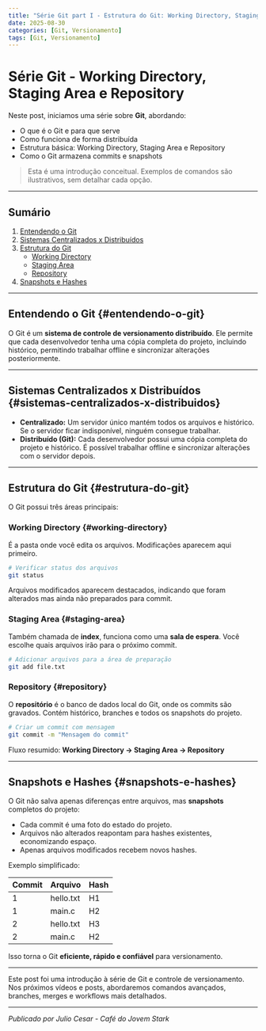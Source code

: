 ```yaml
---
title: "Série Git part I - Estrutura do Git: Working Directory, Staging Area e Repository"
date: 2025-08-30
categories: [Git, Versionamento]
tags: [Git, Versionamento]
---
```


# Série Git - Working Directory, Staging Area e Repository

Neste post, iniciamos uma série sobre **Git**, abordando:

- O que é o Git e para que serve
- Como funciona de forma distribuída
- Estrutura básica: Working Directory, Staging Area e Repository
- Como o Git armazena commits e snapshots

> Esta é uma introdução conceitual. Exemplos de comandos são ilustrativos, sem detalhar cada opção.

---

## Sumário

1. [Entendendo o Git](#entendendo-o-git)
2. [Sistemas Centralizados x Distribuídos](#sistemas-centralizados-x-distribuidos)
3. [Estrutura do Git](#estrutura-do-git)
   - [Working Directory](#working-directory)
   - [Staging Area](#staging-area)
   - [Repository](#repository)
4. [Snapshots e Hashes](#snapshots-e-hashes)

---

## Entendendo o Git {#entendendo-o-git}

O Git é um **sistema de controle de versionamento distribuído**. Ele permite que cada desenvolvedor tenha uma cópia completa do projeto, incluindo histórico, permitindo trabalhar offline e sincronizar alterações posteriormente.

---

## Sistemas Centralizados x Distribuídos {#sistemas-centralizados-x-distribuidos}

- **Centralizado:** Um servidor único mantém todos os arquivos e histórico. Se o servidor ficar indisponível, ninguém consegue trabalhar.
- **Distribuído (Git):** Cada desenvolvedor possui uma cópia completa do projeto e histórico. É possível trabalhar offline e sincronizar alterações com o servidor depois.

---

## Estrutura do Git {#estrutura-do-git}

O Git possui três áreas principais:

### Working Directory {#working-directory}

É a pasta onde você edita os arquivos. Modificações aparecem aqui primeiro.

```bash
# Verificar status dos arquivos
git status
```

Arquivos modificados aparecem destacados, indicando que foram alterados mas ainda não preparados para commit.

### Staging Area {#staging-area}

Também chamada de **index**, funciona como uma **sala de espera**. Você escolhe quais arquivos irão para o próximo commit.

```bash
# Adicionar arquivos para a área de preparação
git add file.txt
```

### Repository {#repository}

O **repositório** é o banco de dados local do Git, onde os commits são gravados. Contém histórico, branches e todos os snapshots do projeto.

```bash
# Criar um commit com mensagem
git commit -m "Mensagem do commit"
```

Fluxo resumido: **Working Directory → Staging Area → Repository**

---

## Snapshots e Hashes {#snapshots-e-hashes}

O Git não salva apenas diferenças entre arquivos, mas **snapshots** completos do projeto:

- Cada commit é uma foto do estado do projeto.
- Arquivos não alterados reapontam para hashes existentes, economizando espaço.
- Apenas arquivos modificados recebem novos hashes.

Exemplo simplificado:

| Commit | Arquivo       | Hash  |
|--------|---------------|-------|
| 1      | hello.txt     | H1    |
| 1      | main.c        | H2    |
| 2      | hello.txt     | H3    |
| 2      | main.c        | H2    |  ← main.c não mudou, reaponta para H2

Isso torna o Git **eficiente, rápido e confiável** para versionamento.

---

Este post foi uma introdução à série de Git e controle de versionamento. Nos próximos vídeos e posts, abordaremos comandos avançados, branches, merges e workflows mais detalhados.

---

*Publicado por Julio Cesar - Café do Jovem Stark*

